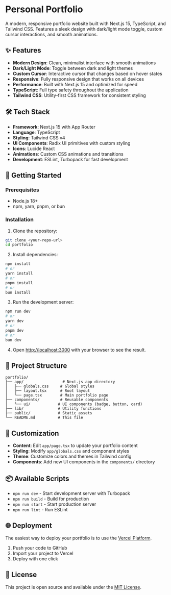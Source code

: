 # Personal Portfolio

A modern, responsive portfolio website built with Next.js 15, TypeScript, and Tailwind CSS. Features a sleek design with dark/light mode toggle, custom cursor interactions, and smooth animations.

## ✨ Features

- **Modern Design**: Clean, minimalist interface with smooth animations
- **Dark/Light Mode**: Toggle between dark and light themes
- **Custom Cursor**: Interactive cursor that changes based on hover states
- **Responsive**: Fully responsive design that works on all devices
- **Performance**: Built with Next.js 15 and optimized for speed
- **TypeScript**: Full type safety throughout the application
- **Tailwind CSS**: Utility-first CSS framework for consistent styling

## 🛠️ Tech Stack

- **Framework**: Next.js 15 with App Router
- **Language**: TypeScript
- **Styling**: Tailwind CSS v4
- **UI Components**: Radix UI primitives with custom styling
- **Icons**: Lucide React
- **Animations**: Custom CSS animations and transitions
- **Development**: ESLint, Turbopack for fast development

## 🚀 Getting Started

### Prerequisites

- Node.js 18+ 
- npm, yarn, pnpm, or bun

### Installation

1. Clone the repository:
```bash
git clone <your-repo-url>
cd portfolio
```

2. Install dependencies:
```bash
npm install
# or
yarn install
# or
pnpm install
# or
bun install
```

3. Run the development server:
```bash
npm run dev
# or
yarn dev
# or
pnpm dev
# or
bun dev
```

4. Open [http://localhost:3000](http://localhost:3000) with your browser to see the result.

## 📁 Project Structure

```
portfolio/
├── app/                 # Next.js app directory
│   ├── globals.css     # Global styles
│   ├── layout.tsx      # Root layout
│   └── page.tsx        # Main portfolio page
├── components/         # Reusable components
│   └── ui/            # UI components (badge, button, card)
├── lib/               # Utility functions
├── public/            # Static assets
└── README.md          # This file
```

## 🎨 Customization

- **Content**: Edit `app/page.tsx` to update your portfolio content
- **Styling**: Modify `app/globals.css` and component styles
- **Theme**: Customize colors and themes in Tailwind config
- **Components**: Add new UI components in the `components/` directory

## 📦 Available Scripts

- `npm run dev` - Start development server with Turbopack
- `npm run build` - Build for production
- `npm run start` - Start production server
- `npm run lint` - Run ESLint

## 🌐 Deployment

The easiest way to deploy your portfolio is to use the [Vercel Platform](https://vercel.com/new?utm_medium=default-template&filter=next.js&utm_source=create-next-app&utm_campaign=create-next-app-readme).

1. Push your code to GitHub
2. Import your project to Vercel
3. Deploy with one click

## 📝 License

This project is open source and available under the [MIT License](LICENSE).
